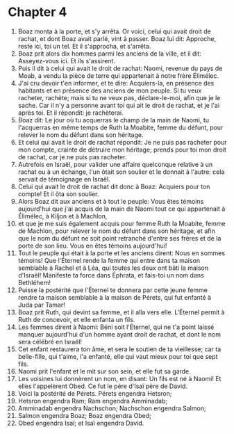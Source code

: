 # Chapter 4

1. Boaz monta à la porte, et s'y arrêta. Or voici, celui qui avait droit de rachat, et dont Boaz avait parlé, vint à passer. Boaz lui dit: Approche, reste ici, toi un tel. Et il s'approcha, et s'arrêta.
2. Boaz prit alors dix hommes parmi les anciens de la ville, et il dit: Asseyez-vous ici. Et ils s'assirent.
3. Puis il dit à celui qui avait le droit de rachat: Naomi, revenue du pays de Moab, a vendu la pièce de terre qui appartenait à notre frère Élimélec.
4. J'ai cru devoir t'en informer, et te dire: Acquiers-la, en présence des habitants et en présence des anciens de mon peuple. Si tu veux racheter, rachète; mais si tu ne veux pas, déclare-le-moi, afin que je le sache. Car il n'y a personne avant toi qui ait le droit de rachat, et je l'ai après toi. Et il répondit: je rachèterai.
5. Boaz dit: Le jour où tu acquerras le champ de la main de Naomi, tu l'acquerras en même temps de Ruth la Moabite, femme du défunt, pour relever le nom du défunt dans son héritage.
6. Et celui qui avait le droit de rachat répondit: Je ne puis pas racheter pour mon compte, crainte de détruire mon héritage; prends pour toi mon droit de rachat, car je ne puis pas racheter.
7. Autrefois en Israël, pour valider une affaire quelconque relative à un rachat ou à un échange, l'un ôtait son soulier et le donnait à l'autre: cela servait de témoignage en Israël.
8. Celui qui avait le droit de rachat dit donc à Boaz: Acquiers pour ton compte! Et il ôta son soulier.
9. Alors Boaz dit aux anciens et à tout le peuple: Vous êtes témoins aujourd'hui que j'ai acquis de la main de Naomi tout ce qui appartenait à Élimélec, à Kiljon et à Machlon,
10. et que je me suis également acquis pour femme Ruth la Moabite, femme de Machlon, pour relever le nom du défunt dans son héritage, et afin que le nom du défunt ne soit point retranché d'entre ses frères et de la porte de son lieu. Vous en êtes témoins aujourd'hui!
11. Tout le peuple qui était à la porte et les anciens dirent: Nous en sommes témoins! Que l'Éternel rende la femme qui entre dans ta maison semblable à Rachel et à Léa, qui toutes les deux ont bâti la maison d'Israël! Manifeste ta force dans Éphrata, et fais-toi un nom dans Bethléhem!
12. Puisse la postérité que l'Éternel te donnera par cette jeune femme rendre ta maison semblable à la maison de Pérets, qui fut enfanté à Juda par Tamar!
13. Boaz prit Ruth, qui devint sa femme, et il alla vers elle. L'Éternel permit à Ruth de concevoir, et elle enfanta un fils.
14. Les femmes dirent à Naomi: Béni soit l'Éternel, qui ne t'a point laissé manquer aujourd'hui d'un homme ayant droit de rachat, et dont le nom sera célébré en Israël!
15. Cet enfant restaurera ton âme, et sera le soutien de ta vieillesse; car ta belle-fille, qui t'aime, l'a enfanté, elle qui vaut mieux pour toi que sept fils.
16. Naomi prit l'enfant et le mit sur son sein, et elle fut sa garde.
17. Les voisines lui donnèrent un nom, en disant: Un fils est né à Naomi! Et elles l'appelèrent Obed. Ce fut le père d'Isaï père de David.
18. Voici la postérité de Pérets. Pérets engendra Hetsron;
19. Hetsron engendra Ram; Ram engendra Amminadab;
20. Amminadab engendra Nachschon; Nachschon engendra Salmon;
21. Salmon engendra Boaz; Boaz engendra Obed;
22. Obed engendra Isaï; et Isaï engendra David.

